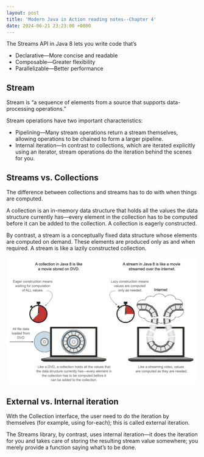 ```yaml
---
layout: post
title: 'Modern Java in Action reading notes--Chapter 4'
date: 2024-06-21 23:23:00 +0000
---
```

The Streams API in Java 8 lets you write code that’s
- Declarative—More concise and readable
- Composable—Greater flexibility 
- Parallelizable—Better performance

## Stream
Stream is “a sequence of elements from a source that supports data-processing operations.”

Stream operations have two important characteristics:
- Pipelining—Many stream operations return a stream themselves, allowing operations to be chained to form a larger pipeline.
- Internal iteration—In contrast to collections, which are iterated explicitly using an iterator, stream operations do the iteration behind the scenes for you.

## Streams vs. Collections

The difference between collections and streams has to do with when things are computed. 

A collection is an in-memory data structure that holds all the values the data structure currently has—every element in the collection has to be computed before it can be added to the collection. A collection is eagerly constructed.

By contrast, a stream is a conceptually fixed data structure whose elements are computed on demand. These elements are produced only as and when required. A stream is like a lazily constructed collection.

<img alt="Streams versus collections" src="/assets/images/collections_vs_streams.png"/>

## External vs. Internal iteration
With the Collection interface, the user need to do the iteration by themselves (for example, using for-each); this is called external iteration. 

The Streams library, by contrast, uses internal iteration—it does the iteration for you and takes care of storing the resulting stream value somewhere; you merely provide a function saying what’s to be done.
